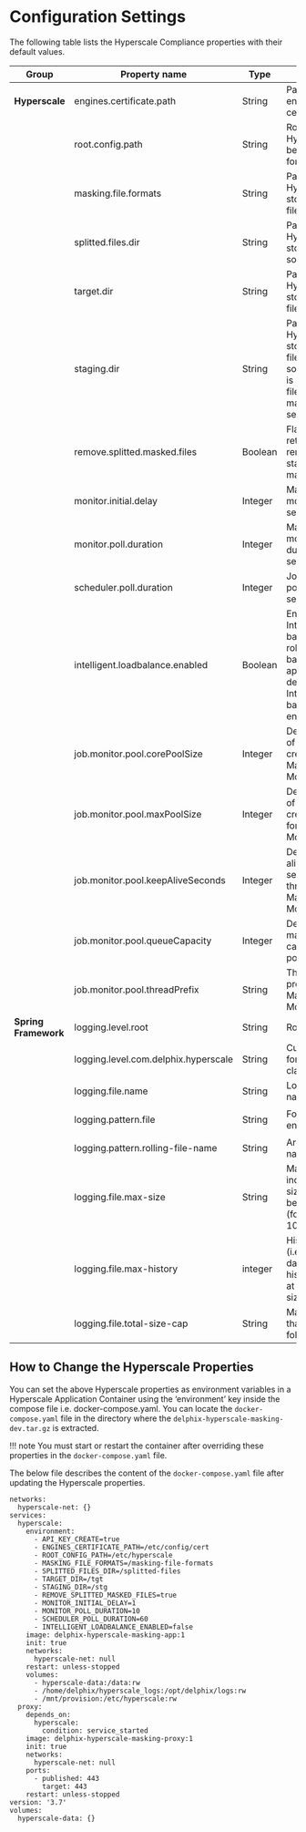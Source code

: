 # Configuration Settings

The following table lists the Hyperscale Compliance properties with their default values.

| Group | Property name | Type | Description | Default value |
| --- | ---| --- | --- | --- |
| **Hyperscale** | engines.certificate.path| String | Path of masking engine certificates | /etc/config/cert |
| | root.config.path | String | Root path which Hyperscale will be looking into for source files | /etc/hyperscale |
| | masking.file.formats | String | Path where Hyperscale will store masking file format files | /masking-file-formats |
| | splitted.files.dir | String | Path where Hyperscale will store splitted source files ] | /splitted-files |
| | target.dir | String | Path where Hyperscale will store masked files | /tgt|
| | staging.dir | String | Path where Hyperscale will store masked files for splitted source files (this is relevant only if file merging of masked files is set to true) | /stg|
| | remove.splitted.masked.files | Boolean | Flag to indicate retaining or removing staging splitted masked files | true |
| | monitor.initial.delay | Integer | Masking job monitor delay in seconds | 1 |
| | monitor.poll.duration | Integer | Masking job monitoring duration in seconds| 10 |
| | scheduler.poll.duration| Integer | Job scheduler poll duration in seconds| 60 |
| | intelligent.loadbalance.enabled | Boolean | Enable Intelligent load balancing/Round robin load balancing approach. By default, Intelligent load balancing is enabled| true|
| | job.monitor.pool.corePoolSize| Integer | Defines number of thread pools created for Masking Job Monitor service | 5 |
| | job.monitor.pool.maxPoolSize| Integer | Defines number of threads created in a pool for Masking Job Monitor service | 20 |
| | job.monitor.pool.keepAliveSeconds| Integer | Defines keep alive time in second for threads of Masking Job Monitor | 300|
| | job.monitor.pool.queueCapacity | Integer | Defines maximum queue capacity of the pool | 50 |
| | job.monitor.pool.threadPrefix| String | Thread name prefix for Masking Job Monitor threads| JobMonitorTaskExecutor |
| **Spring Framework** | logging.level.root| String | Root Log level | WARN|
| | logging.level.com.delphix.hyperscale | String | Custom log level for a package or class | INFO |
| | logging.file.name | String | Log file name/path| /opt/delphix/logs/hyperscale.log |
| | logging.pattern.file | String | Format of log entries | `%d{dd-MM-yyyy HH:mm:ss.SSS} \[%thread\] %-5level %logger{36}.%M - %msg%n` |
| | logging.pattern.rolling-file-name| String | Archive log file name/path | /opt/delphix/logs/archived/hyperscale-%d{yyyy-MM-dd}.%i.log |
| | logging.file.max-size | String | Maximum individual log file size before it will be archived (format 5MB, 100MB) | 5MB |
| | logging.file.max-history| integer | History in days (i.e. keep 15 days' worth of history capped at 5GB total size) | 15 |
| | logging.file.total-size-cap | String | Max total size that the archive folder can hold. | 5GB|

## How to Change the Hyperscale Properties

You can set the above Hyperscale properties as environment variables in a Hyperscale Application Container using the ‘environment’ key inside the compose file i.e. docker-compose.yaml. You can locate the `docker-compose.yaml` file in the directory where the `delphix-hyperscale-masking-dev.tar.gz` is extracted.

!!! note
    You must start or restart the container after overriding these properties in the `docker-compose.yaml` file.

The below file describes the content of the `docker-compose.yaml` file after updating the Hyperscale properties.

```
networks:
  hyperscale-net: {}
services:
  hyperscale:
    environment:
      - API_KEY_CREATE=true
      - ENGINES_CERTIFICATE_PATH=/etc/config/cert
      - ROOT_CONFIG_PATH=/etc/hyperscale
      - MASKING_FILE_FORMATS=/masking-file-formats
      - SPLITTED_FILES_DIR=/splitted-files
      - TARGET_DIR=/tgt
      - STAGING_DIR=/stg
      - REMOVE_SPLITTED_MASKED_FILES=true
      - MONITOR_INITIAL_DELAY=1
      - MONITOR_POLL_DURATION=10
      - SCHEDULER_POLL_DURATION=60
      - INTELLIGENT_LOADBALANCE_ENABLED=false
    image: delphix-hyperscale-masking-app:1
    init: true
    networks:
      hyperscale-net: null
    restart: unless-stopped
    volumes:
      - hyperscale-data:/data:rw
      - /home/delphix/hyperscale_logs:/opt/delphix/logs:rw
      - /mnt/provision:/etc/hyperscale:rw
  proxy:
    depends_on:
      hyperscale:
        condition: service_started
    image: delphix-hyperscale-masking-proxy:1
    init: true
    networks:
      hyperscale-net: null
    ports:
      - published: 443
        target: 443
    restart: unless-stopped
version: '3.7'
volumes:
  hyperscale-data: {}
```

